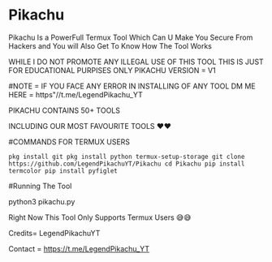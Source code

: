# Pikachu
Pikachu Is  a PowerFull Termux Tool Which Can U Make You Secure From Hackers and You will Also Get To Know How The Tool Works

WHILE I DO NOT PROMOTE ANY ILLEGAL USE OF THIS TOOL
THIS IS JUST FOR EDUCATIONAL PURPISES ONLY
PIKACHU VERSION = V1

#NOTE = IF YOU FACE ANY ERROR IN INSTALLING OF ANY TOOL DM ME HERE = https"//t.me/LegendPikachu_YT

PIKACHU CONTAINS 50+ TOOLS

INCLUDING OUR MOST FAVOURITE TOOLS ❤❤


#COMMANDS FOR TERMUX USERS

`
pkg install git
pkg install python
termux-setup-storage
git clone https://github.com/LegendPikachuYT/Pikachu
cd Pikachu
pip install termcolor
pip install pyfiglet
`

#Running The Tool


python3 pikachu.py


Right Now This Tool Only Supports Termux Users 😅😅

Credits= LegendPikachuYT

Contact = https://t.me/LegendPikachu_YT
